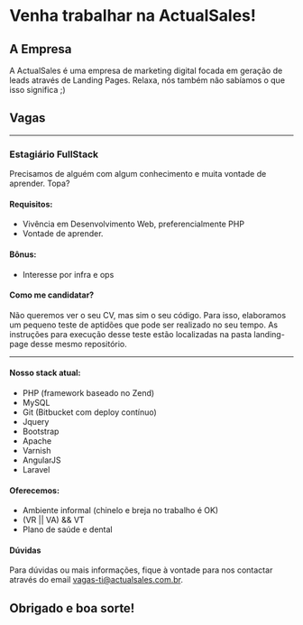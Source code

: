 # Venha trabalhar na ActualSales!

## A Empresa

A ActualSales é uma empresa de marketing digital focada em geração de leads através de Landing Pages.
Relaxa, nós também não sabíamos o que isso significa ;)

## Vagas
---
### Estagiário FullStack
Precisamos de alguém com algum conhecimento e muita vontade de aprender. Topa?

#### Requisitos:
* Vivência em Desenvolvimento Web, preferencialmente PHP
* Vontade de aprender.

#### Bônus:
* Interesse por infra e ops

#### Como me candidatar?
Não queremos ver o seu CV, mas sim o seu código.
Para isso, elaboramos um pequeno teste de aptidões que pode ser realizado no seu tempo.
As instruções para execução desse teste estão localizadas na pasta landing-page desse mesmo repositório.

---
#### Nosso stack atual:
- PHP (framework baseado no Zend)
- MySQL
- Git (Bitbucket com deploy contínuo)
- Jquery
- Bootstrap
- Apache
- Varnish
- AngularJS
- Laravel

#### Oferecemos:
- Ambiente informal (chinelo e breja no trabalho é OK)
- (VR || VA) && VT
- Plano de saúde e dental

#### Dúvidas
Para dúvidas ou mais informações, fique à vontade para nos contactar através do email <vagas-ti@actualsales.com.br>.


## Obrigado e boa sorte!
